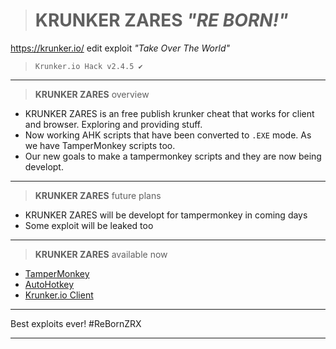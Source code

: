 ># KRUNKER ZARES *"RE BORN!"*
https://krunker.io/ edit exploit *"Take Over The World"*
>`Krunker.io Hack v2.4.5 ✔️`
__________________________________
>**KRUNKER ZARES** overview
- KRUNKER ZARES is an free publish krunker cheat that works for client and browser. Exploring and providing stuff.
- Now working AHK scripts that have been converted to `.EXE` mode. As we have TamperMonkey scripts too.
- Our new goals to make a tampermonkey scripts and they are now being developt.
__________________________________
>**KRUNKER ZARES** future plans
- KRUNKER ZARES will be developt for tampermonkey in coming days
- Some exploit will be leaked too
__________________________________
>**KRUNKER ZARES** available now
- [TamperMonkey](https://github.com/ZaResX/KrunkerZares/tree/master/TamperMonkey)
- [AutoHotkey](https://github.com/ZaResX/KrunkerZares/tree/master/AutoHotkey)
- [Krunker.io Client](https://github.com/ZaResX/KrunkerZares/tree/master/Client)
__________________________________
Best exploits ever! #ReBornZRX
__________________________________

